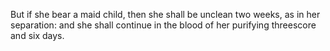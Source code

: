 But if she bear a maid child, then she shall be unclean two weeks, as in her separation: and she shall continue in the blood of her purifying threescore and six days.
